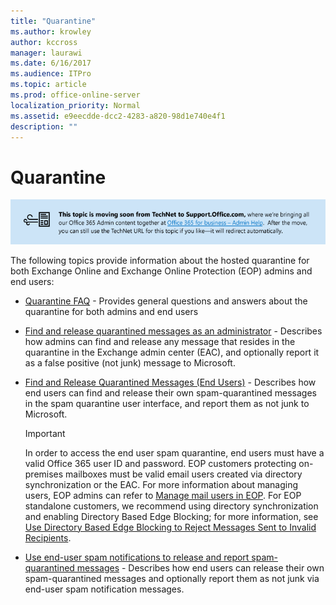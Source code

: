 ```yaml
---
title: "Quarantine"
ms.author: krowley
author: kccross
manager: laurawi
ms.date: 6/16/2017
ms.audience: ITPro
ms.topic: article
ms.prod: office-online-server
localization_priority: Normal
ms.assetid: e9eecdde-dcc2-4283-a820-98d1e740e4f1
description: ""
---
```


# Quarantine

[![Text in image about content moving from TechNet to support.office.com](media/ab7c897a-4798-4f31-8c84-f17a8409b133.png)](https://go.microsoft.com/fwlink/p/?LinkID=624152)
  
The following topics provide information about the hosted quarantine for both Exchange Online and Exchange Online Protection (EOP) admins and end users:
  
- [Quarantine FAQ](quarantine-faq.md) - Provides general questions and answers about the quarantine for both admins and end users 
    
- [Find and release quarantined messages as an administrator](find-and-release-quarantined-messages-as-an-administrator.md) - Describes how admins can find and release any message that resides in the quarantine in the Exchange admin center (EAC), and optionally report it as a false positive (not junk) message to Microsoft. 
    
- [Find and Release Quarantined Messages (End Users)](http://technet.microsoft.com/library/e439b560-827a-4807-abd3-6b861c1ff786.aspx) - Describes how end users can find and release their own spam-quarantined messages in the spam quarantine user interface, and report them as not junk to Microsoft. 
    
    > [!IMPORTANT]
    > In order to access the end user spam quarantine, end users must have a valid Office 365 user ID and password. EOP customers protecting on-premises mailboxes must be valid email users created via directory synchronization or the EAC. For more information about managing users, EOP admins can refer to [Manage mail users in EOP](exchange-online-protection-eop/manage-mail-users-in-eop.md). For EOP standalone customers, we recommend using directory synchronization and enabling Directory Based Edge Blocking; for more information, see [Use Directory Based Edge Blocking to Reject Messages Sent to Invalid Recipients](http://technet.microsoft.com/library/ca7b7416-92ed-40ad-abdb-695be46ea2e4.aspx). 
  
- [Use end-user spam notifications to release and report spam-quarantined messages](use-end-user-spam-notifications-to-release-and-report-spam-quarantined-messages.md) - Describes how end users can release their own spam-quarantined messages and optionally report them as not junk via end-user spam notification messages. 
    

